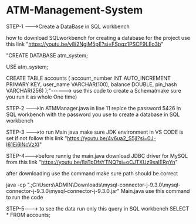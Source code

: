 # ATM-Management-System
STEP-1 --->Create a DataBase in SQL workbench

how to download SQLworkbench for creating a database for the project use this link
"https://youtu.be/v8i2NgiM5pE?si=FSpqz1PSCF9LEo3b"

"CREATE DATABASE atm_system;

USE atm_system;

CREATE TABLE accounts (
    account_number INT AUTO_INCREMENT PRIMARY KEY,
    user_name VARCHAR(100),
    balance DOUBLE,
    pin_hash VARCHAR(256)
);"------> use this code to create a Schema(make sure you run it as whole One time)




STEP-2 --->In ATMManager.java in line 11 replce the password 5426 in SQL workbench with the password you use to create a database in SQL workbench

STEP-3 --->to run Main java make sure JDK environment in VS CODE is set if not follow this link
    "https://youtu.be/4v6ua2_S5jI?si=0J-I61Ei6lNcVzXI"




STEP-4--->before runnig the main.java 
download JDBC driver for MySQL from this link "https://youtu.be/8aTpDfsYTNQ?si=oCJTXUz9saIERqYn"

after downloading use the command make sure path should be correct

java -cp ".;C:\Users\ADMIN\Downloads\mysql-connector-j-9.3.0\mysql-connector-j-9.3.0\mysql-connector-j-9.3.0.jar" Main.java use this command to run the code 



STEP-5---> to see the data run only this query in SQL workbench SELECT * FROM accounts;
